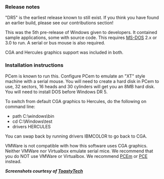 ### Release notes

"DR5" is the earliest release known to still exist. If you think you have found an earlier build, please see our contributions section!

This was the 5th pre-release of Windows given to developers. It contained sample applications, some with source code. This requires [MS-DOS](/product/ms-dos) 2.x or 3.0 to run. A serial or bus mouse is also required.

CGA and Hercules graphics support was included in both.

### Installation instructions

PCem is known to run this. Configure PCem to emulate an "XT" style machine with a serial mouse. You will need to create a hard disk in PCem to use, 32 sectors, 16 heads and 30 cylinders will get you an 8MB hard disk. You will need to install DOS before Windows DR 5.

To switch from default CGA graphics to Hercules, do the following on command line:

*   path C:\\windows\\bin
*   cd C:\\Windows\\test
*   drivers HERCULES

You can swap back by running drivers IBMCOLOR to go back to CGA.

VMWare is not compatible with how this software uses CGA graphics. Neither VMWare nor Virtualbox emulate serial mice. We recommend that you do NOT use VMWare or Virtualbox. We recommend [PCEm](http://pcem-emulator.co.uk/) or [PCE](http://www.hampa.ch/pce/) instead.

**_Screenshots courtesy of [ToastyTech](http://toastytech.com/guis/win1984.html)_**